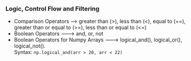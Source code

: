 ### Logic, Control Flow and Filtering
* Comparison Operators --> greater than (>), less than (<), equal to (==), greater than or equal to (>=), less than or equal to (<=)
* Boolean Operators ---> and, or, not
* Boolean Operators for Numpy Arrays ---> logical_and(), logical_or(), logical_not().
<br>Syntax: `np.logical_and(arr > 20, arr < 22)`
